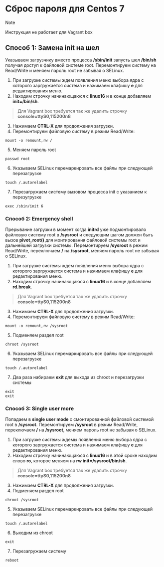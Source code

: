 # Сброс пароля для Centos 7

> [!NOTE]
> Инструкция не работает для Vagrant box

## Способ 1: Замена init на шел

Указываем загрузчику вместо процесса **/sbin/init** запусть шел **/bin/sh** получая доступ к файловой системе root. Перемонтируем систему на Read/Write и меняем пароль root не забывая о SELinux.

1. При загрузке системы ждем появления меню выбора ядра с которого заргружается система и нажимаем клафишу **e** для редактирования меню. 
2. Находим строчку начинающаюся с **linux16** и в конце добавляем **init=/bin/sh**.
> Для Vagrant box требуется так же удалить строчку **console=ttyS0,115200n8**
3. Нажимаем **CTRL-X** для продолжения загрузки.
4. Перемонтируем файловую систему в режим Read/Write:
```
mount -o remount,rw /
```
5. Меняем пароль root
```
passwd root
```
6. Указываем SELinux перемаркировать все файлы при следующей перезагрузке
```
touch /.autorelabel
```
7. Перезагружаем систему вызовом процесса init с указанием к перезугрузке

```
exec /sbin/init 6
```

### Способ 2: Emergency shell

Прерывание загрузки в момент когда **initrd** уже подмонтировало файловую систему root в **/sysroot** и следующим шагом должен быть вызов **pivot_root()** для монтирования файловой системы root и дальнейшей загрузки системы. Перемонтируем **/sysroot** в режим Read/Write, переключаем **/** на **/sysroot**, меняем пароль root не забывая о SELinux.

1. При загрузке системы ждем появления меню выбора ядра с которого заргружается система и нажимаем клафишу **e** для редактирования меню. 
2. Находим строчку начинающаюся с **linux16** и в конце добавляем **rd.break**.
> Для Vagrant box требуется так же удалить строчку **console=ttyS0,115200n8**
3. Нажимаем **CTRL-X** для продолжения загрузки.
4. Перемонтируем файловую систему в режим Read/Write:
```
mount -o remount,rw /sysroot
```
5. Подменяем раздел root
```
chroot /sysroot
```
6. Указываем SELinux перемаркировать все файлы при следующей перезагрузке
```
touch /.autorelabel
```
7. Два раза набираем **exit** для выхода из chroot и перезагрузки системы
```
exit
exit
```

### Способ 3: Single user more

Попадаем в **single user mode** с смонтированной файловой системой root в **/sysroot**. Перемонтируем **/sysroot** в режим Read/Write, переключаем **/** на **/sysroot**, меняем пароль root не забывая о SELinux.

1. При загрузке системы ждемы появления меню выбора ядра с которого заргружается система и нажимаем клафишу **e** для редактирования меню. 
2. Находим строчку начинающаюся с **linux16** и в этой сроке находим слово **ro**, которое меняем на **rw init=/sysroot/bin/sh**.
> Для Vagrant box требуется так же удалить строчку **console=ttyS0,115200n8**
3. Нажимаем **CTRL-X** для продолжения загрузки.
4. Подменяем раздел root
```
chroot /sysroot
```
5. Указываем SELinux перемаркировать все файлы при следующей перезагрузке
```
touch /.autorelabel
```
6. Выходим из chroot
```
exit
```
7. Перезагружаем систему

```
reboot
```